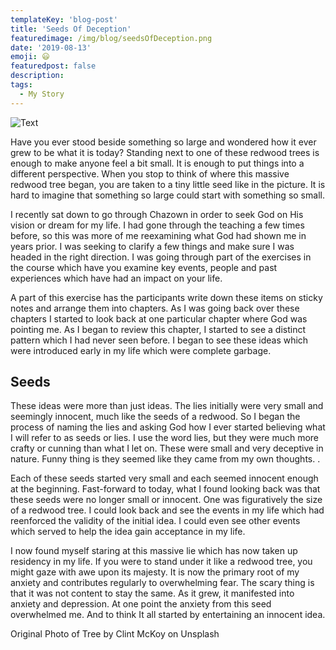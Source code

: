 ```yaml
---
templateKey: 'blog-post'
title: 'Seeds Of Deception'
featuredimage: /img/blog/seedsOfDeception.png
date: '2019-08-13'
emoji: 😃
featuredpost: false
description:
tags:
  - My Story
---
```


![Text](/img/seedsOfDeception.png)

Have you ever stood beside something so large and wondered how it ever grew to be what it is today? Standing next to one of these redwood trees is enough to make anyone feel a bit small. It is enough to put things into a different perspective. When you stop to think of where this massive redwood tree began, you are taken to a tiny little seed like in the picture. It is hard to imagine that something so large could start with something so small.

I recently sat down to go through Chazown in order to seek God on His vision or dream for my life. I had gone through the teaching a few times before, so this was more of me reexamining what God had shown me in years prior. I was seeking to clarify a few things and make sure I was headed in the right direction. I was going through part of the exercises in the course which have you examine key events, people and past experiences which have had an impact on your life.

A part of this exercise has the participants write down these items on sticky notes and arrange them into chapters. As I was going back over these chapters I started to look back at one particular chapter where God was pointing me. As I began to review this chapter, I started to see a distinct pattern which I had never seen before. I began to see these ideas which were introduced early in my life which were complete garbage.

## Seeds

These ideas were more than just ideas. The lies initially were very small and seemingly innocent, much like the seeds of a redwood. So I began the process of naming the lies and asking God how I ever started believing what I will refer to as seeds or lies. I use the word lies, but they were much more crafty or cunning than what I let on. These were small and very deceptive in nature. Funny thing is they seemed like they came from my own thoughts. .

Each of these seeds started very small and each seemed innocent enough at the beginning. Fast-forward to today, what I found looking back was that these seeds were no longer small or innocent. One was figuratively the size of a redwood tree. I could look back and see the events in my life which had reenforced the validity of the initial idea. I could even see other events which served to help the idea gain acceptance in my life.

I now found myself staring at this massive lie which has now taken up residency in my life. If you were to stand under it like a redwood tree, you might gaze with awe upon its majesty. It is now the primary root of my anxiety and contributes regularly to overwhelming fear. The scary thing is that it was not content to stay the same. As it grew, it manifested into anxiety and depression. At one point the anxiety from this seed overwhelmed me. And to think It all started by entertaining an innocent idea.

Original Photo of Tree by Clint McKoy on Unsplash
